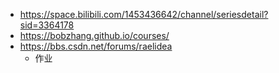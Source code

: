 



- https://space.bilibili.com/1453436642/channel/seriesdetail?sid=3364178
- https://bobzhang.github.io/courses/
- https://bbs.csdn.net/forums/raelidea
  - 作业

